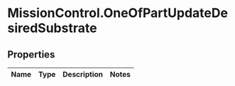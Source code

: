 # MissionControl.OneOfPartUpdateDesiredSubstrate

## Properties
Name | Type | Description | Notes
------------ | ------------- | ------------- | -------------
